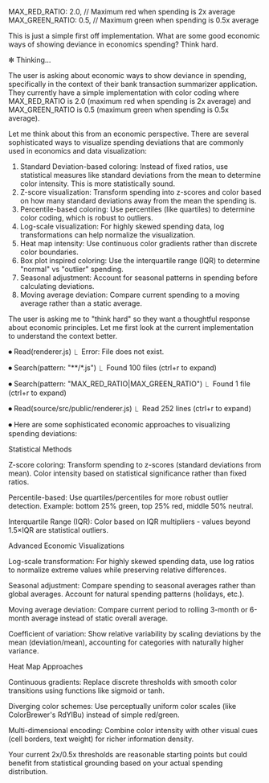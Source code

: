 MAX_RED_RATIO: 2.0,   // Maximum red when spending is 2x average
MAX_GREEN_RATIO: 0.5, // Maximum green when spending is 0.5x average

This is just a simple first off implementation. What are some good economic ways of showing deviance in economics spending? Think hard.

✻ Thinking…

The user is asking about economic ways to show deviance in spending, specifically in the context of their bank transaction summarizer application. They currently have a simple implementation with color coding where MAX_RED_RATIO is 2.0 (maximum red
when spending is 2x average) and MAX_GREEN_RATIO is 0.5 (maximum green when spending is 0.5x average).

Let me think about this from an economic perspective. There are several sophisticated ways to visualize spending deviations that are commonly used in economics and data visualization:

1. Standard Deviation-based coloring: Instead of fixed ratios, use statistical measures like standard deviations from the mean to determine color intensity. This is more statistically sound.
2. Z-score visualization: Transform spending into z-scores and color based on how many standard deviations away from the mean the spending is.
3. Percentile-based coloring: Use percentiles (like quartiles) to determine color coding, which is robust to outliers.
4. Log-scale visualization: For highly skewed spending data, log transformations can help normalize the visualization.
5. Heat map intensity: Use continuous color gradients rather than discrete color boundaries.
6. Box plot inspired coloring: Use the interquartile range (IQR) to determine "normal" vs "outlier" spending.
7. Seasonal adjustment: Account for seasonal patterns in spending before calculating deviations.
8. Moving average deviation: Compare current spending to a moving average rather than a static average.

The user is asking me to "think hard" so they want a thoughtful response about economic principles. Let me first look at the current implementation to understand the context better.

⏺ Read(renderer.js)
⎿  Error: File does not exist.

⏺ Search(pattern: "**/*.js")
⎿  Found 100 files (ctrl+r to expand)

⏺ Search(pattern: "MAX_RED_RATIO|MAX_GREEN_RATIO")
⎿  Found 1 file (ctrl+r to expand)

⏺ Read(source/src/public/renderer.js)
⎿  Read 252 lines (ctrl+r to expand)

⏺ Here are some sophisticated economic approaches to visualizing spending deviations:

Statistical Methods

Z-score coloring: Transform spending to z-scores (standard deviations from mean). Color intensity based on statistical significance rather than fixed ratios.

Percentile-based: Use quartiles/percentiles for more robust outlier detection. Example: bottom 25% green, top 25% red, middle 50% neutral.

Interquartile Range (IQR): Color based on IQR multipliers - values beyond 1.5×IQR are statistical outliers.

Advanced Economic Visualizations

Log-scale transformation: For highly skewed spending data, use log ratios to normalize extreme values while preserving relative differences.

Seasonal adjustment: Compare spending to seasonal averages rather than global averages. Account for natural spending patterns (holidays, etc.).

Moving average deviation: Compare current period to rolling 3-month or 6-month average instead of static overall average.

Coefficient of variation: Show relative variability by scaling deviations by the mean (deviation/mean), accounting for categories with naturally higher variance.

Heat Map Approaches

Continuous gradients: Replace discrete thresholds with smooth color transitions using functions like sigmoid or tanh.

Diverging color schemes: Use perceptually uniform color scales (like ColorBrewer's RdYlBu) instead of simple red/green.

Multi-dimensional encoding: Combine color intensity with other visual cues (cell borders, text weight) for richer information density.

Your current 2x/0.5x thresholds are reasonable starting points but could benefit from statistical grounding based on your actual spending distribution.
